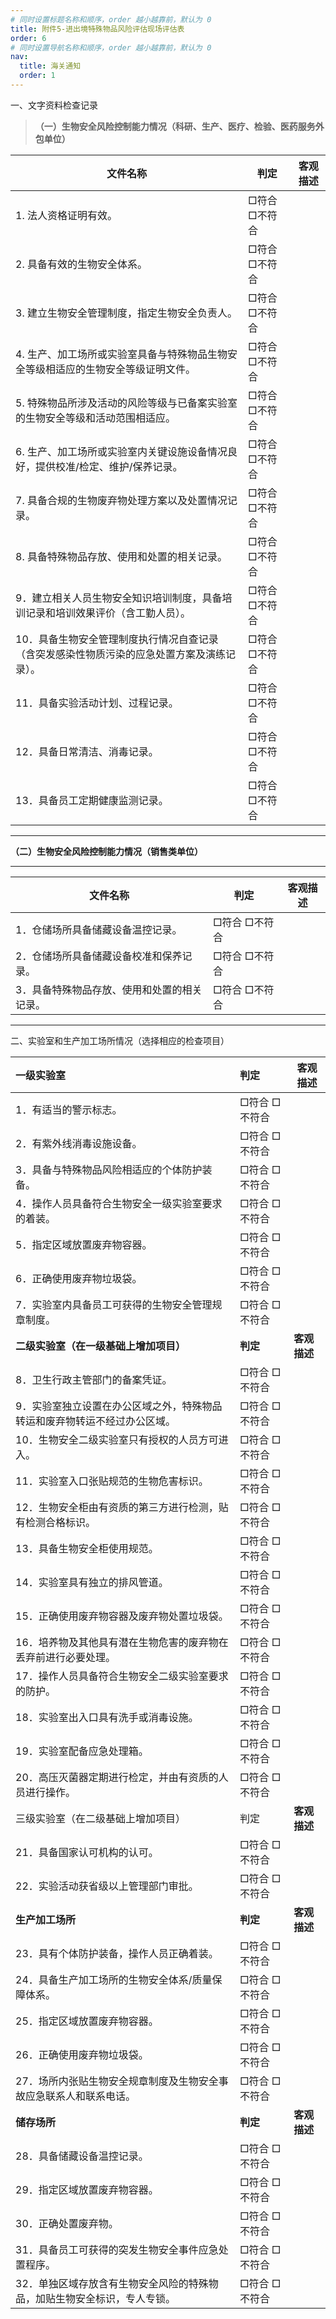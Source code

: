 ```yaml
---
# 同时设置标题名称和顺序，order 越小越靠前，默认为 0
title: 附件5-进出境特殊物品风险评估现场评估表
order: 6
# 同时设置导航名称和顺序，order 越小越靠前，默认为 0
nav:
  title: 海关通知
  order: 1 
---
```


<!-- markdown body -->

一、文字资料检查记录

> **（一）生物安全风险控制能力情况（科研、生产、医疗、检验、医药服务外包单位）**

| 文件名称                                                     | 判定          | 客观描述 |
| ------------------------------------------------------------ | ------------- | -------- |
| 1. 法人资格证明有效。                                        | □符合 □不符合 |          |
| 2. 具备有效的生物安全体系。                                  | □符合 □不符合 |          |
| 3. 建立生物安全管理制度，指定生物安全负责人。                | □符合 □不符合 |          |
| 4. 生产、加工场所或实验室具备与特殊物品生物安全等级相适应的生物安全等级证明文件。 | □符合 □不符合 |          |
| 5. 特殊物品所涉及活动的风险等级与已备案实验室的生物安全等级和活动范围相适应。 | □符合 □不符合 |          |
| 6. 生产、加工场所或实验室内关键设施设备情况良好，提供校准/检定、维护/保养记录。 | □符合 □不符合 |          |
| 7. 具备合规的生物废弃物处理方案以及处置情况记录。            | □符合 □不符合 |          |
| 8. 具备特殊物品存放、使用和处置的相关记录。                  | □符合 □不符合 |          |
| 9．建立相关人员生物安全知识培训制度，具备培训记录和培训效果评价（含工勤人员）。 | □符合 □不符合 |          |
| 10．具备生物安全管理制度执行情况自查记录（含突发感染性物质污染的应急处置方案及演练记录）。 | □符合 □不符合 |          |
| 11．具备实验活动计划、过程记录。                             | □符合 □不符合 |          |
| 12．具备日常清洁、消毒记录。                                 | □符合 □不符合 |          |
| 13．具备员工定期健康监测记录。                               | □符合 □不符合 |          |

-------------------------------------------------------------------------------------------- --------------- ----------

**（二）生物安全风险控制能力情况（销售类单位）**

--------------------------------------------- --------------- ----------
| 文件名称                                    | 判定          | 客观描述 |
| ------------------------------------------- | ------------- | -------- |
| 1．仓储场所具备储藏设备温控记录。           | □符合 □不符合 |          |
| 2．仓储场所具备储藏设备校准和保养记录。     | □符合 □不符合 |          |
| 3．具备特殊物品存放、使用和处置的相关记录。 | □符合 □不符合 |          |

--------------------------------------------- --------------- ----------

二、实验室和生产加工场所情况（选择相应的检查项目）

| 一级实验室                                                   | 判定          | 客观描述     |
| :----------------------------------------------------------- | :------------ | ------------ |
| 1．有适当的警示标志。                                        | □符合 □不符合 |              |
| 2．有紫外线消毒设施设备。                                    | □符合 □不符合 |              |
| 3．具备与特殊物品风险相适应的个体防护装备。                  | □符合 □不符合 |              |
| 4．操作人员具备符合生物安全一级实验室要求的着装。            | □符合 □不符合 |              |
| 5．指定区域放置废弃物容器。                                  | □符合 □不符合 |              |
| 6．正确使用废弃物垃圾袋。                                    | □符合 □不符合 |              |
| 7．实验室内具备员工可获得的生物安全管理规章制度。            | □符合 □不符合 |              |
| **二级实验室（在一级基础上增加项目）**                       | **判定**      | **客观描述** |
| 8．卫生行政主管部门的备案凭证。                              | □符合 □不符合 |              |
| 9．实验室独立设置在办公区域之外，特殊物品转运和废弃物转运不经过办公区域。 | □符合 □不符合 |              |
| 10．生物安全二级实验室只有授权的人员方可进入。               | □符合 □不符合 |              |
| 11．实验室入口张贴规范的生物危害标识。                       | □符合 □不符合 |              |
| 12．生物安全柜由有资质的第三方进行检测，贴有检测合格标识。   | □符合 □不符合 |              |
| 13．具备生物安全柜使用规范。                                 | □符合 □不符合 |              |
| 14．实验室具有独立的排风管道。                               | □符合 □不符合 |              |
| 15．正确使用废弃物容器及废弃物处置垃圾袋。                   | □符合 □不符合 |              |
| 16．培养物及其他具有潜在生物危害的废弃物在丢弃前进行必要处理。 | □符合 □不符合 |              |
| 17．操作人员具备符合生物安全二级实验室要求的防护。           | □符合 □不符合 |              |
| 18．实验室出入口具有洗手或消毒设施。                         | □符合 □不符合 |              |
| 19．实验室配备应急处理箱。                                   | □符合 □不符合 |              |
| 20．高压灭菌器定期进行检定，并由有资质的人员进行操作。       | □符合 □不符合 |              |
| 三级实验室（在二级基础上增加项目）                           | 判定          | **客观描述** |
| 21．具备国家认可机构的认可。                                 | □符合 □不符合 |              |
| 22．实验活动获省级以上管理部门审批。                         | □符合 □不符合 |              |
| **生产加工场所**                                             | **判定**      | **客观描述** |
| 23．具有个体防护装备，操作人员正确着装。                     | □符合 □不符合 |              |
| 24．具备生产加工场所的生物安全体系/质量保障体系。            | □符合 □不符合 |              |
| 25．指定区域放置废弃物容器。                                 | □符合 □不符合 |              |
| 26．正确使用废弃物垃圾袋。                                   | □符合 □不符合 |              |
| 27．场所内张贴生物安全规章制度及生物安全事故应急联系人和联系电话。 | □符合 □不符合 |              |
| **储存场所**                                                 | **判定**      | **客观描述** |
| 28．具备储藏设备温控记录。                                   | □符合 □不符合 |              |
| 29．指定区域放置废弃物容器。                                 | □符合 □不符合 |              |
| 30．正确处置废弃物。                                         | □符合 □不符合 |              |
| 31．具备员工可获得的突发生物安全事件应急处置程序。           | □符合 □不符合 |              |
| 32．单独区域存放含有生物安全风险的特殊物品，加贴生物安全标识，专人专锁。 | □符合 □不符合 |              |
